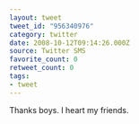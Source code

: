 ```yaml
---
layout: tweet
tweet_id: "956340976"
category: twitter
date: 2008-10-12T09:14:26.000Z
source: Twitter SMS
favorite_count: 0
retweet_count: 0
tags:
- tweet
---
```


Thanks boys. I heart my friends.
